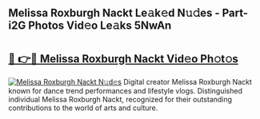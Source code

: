 ## Melissa Roxburgh Nackt Le𝚊k𝚎d N𝚞𝚍es - Part-i2G Photos Vid𝚎o Le𝚊ks 5NwAn

# <h2><a href="http://fb3gt8g.evod.top/?m=Melissa+Roxburgh+Nackt">🔗 👉🔴 Melissa Roxburgh Nackt Vid𝚎o Ph𝚘t𝚘s</a></h2>

[![Melissa Roxburgh Nackt N𝚞d𝚎s](https://i.imgur.com/8V9OHl7.gif)](http://fb3gt8g.evod.top/?m=Melissa+Roxburgh+Nackt)
Digital creator Melissa Roxburgh Nackt known for dance trend performances and lifestyle vlogs. Distinguished individual Melissa Roxburgh Nackt, recognized for their outstanding contributions to the world of arts and culture. 
